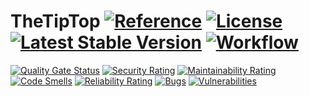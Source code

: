 # TheTipTop [![Reference](https://pkg.go.dev/badge/github.com/kodmain/thetiptop.svg)](https://pkg.go.dev/github.com/kodmain/thetiptop) [![License](https://img.shields.io:/github/license/kodmain/thetiptop)](https://github.com/kodmain/thetiptop/blob/main/LICENCE.md) [![Latest Stable Version](https://img.shields.io/github/v/tag/kodmain/thetiptop?label=version)](https://github.com/kodmain/thetiptop/releases/latest) [![Workflow](https://img.shields.io/github/actions/workflow/status/kodmain/thetiptop/ci.yml)](https://github.com/kodmain/thetiptop/actions/workflows/ci.yml)

[![Quality Gate Status](https://sonarcloud.io/api/project_badges/measure?project=kodmain_thetiptop&metric=alert_status)](https://sonarcloud.io/summary/new_code?id=kodmain_thetiptop)
[![Security Rating](https://sonarcloud.io/api/project_badges/measure?project=kodmain_thetiptop&metric=security_rating)](https://sonarcloud.io/summary/new_code?id=kodmain_thetiptop)
[![Maintainability Rating](https://sonarcloud.io/api/project_badges/measure?project=kodmain_thetiptop&metric=sqale_rating)](https://sonarcloud.io/summary/new_code?id=kodmain_thetiptop)
[![Code Smells](https://sonarcloud.io/api/project_badges/measure?project=kodmain_thetiptop&metric=code_smells)](https://sonarcloud.io/summary/new_code?id=kodmain_thetiptop)
[![Reliability Rating](https://sonarcloud.io/api/project_badges/measure?project=kodmain_thetiptop&metric=reliability_rating)](https://sonarcloud.io/summary/new_code?id=kodmain_thetiptop)
[![Bugs](https://sonarcloud.io/api/project_badges/measure?project=kodmain_thetiptop&metric=bugs)](https://sonarcloud.io/summary/new_code?id=kodmain_thetiptop)
[![Vulnerabilities](https://sonarcloud.io/api/project_badges/measure?project=kodmain_thetiptop&metric=vulnerabilities)](https://sonarcloud.io/summary/new_code?id=kodmain_thetiptop)
